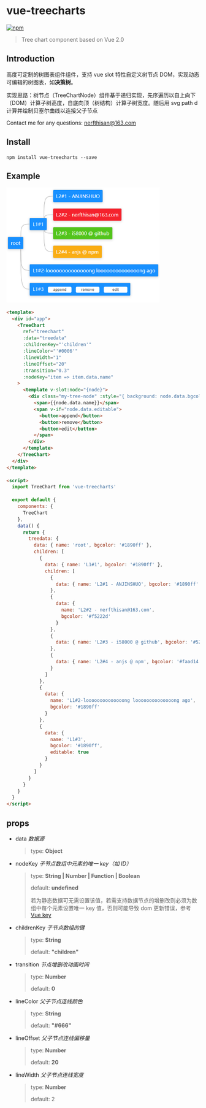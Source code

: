 # vue-treecharts

[![npm](https://img.shields.io/badge/npm-vue--treecharts-brightgreen.svg)](https://www.npmjs.com/package/vue-treecharts)

> Tree chart component based on Vue 2.0

## Introduction

高度可定制的树图表组件组件，支持 vue slot 特性自定义树节点 DOM，实现动态可编辑的树图表，如**决策树**。

实现思路：树节点（TreeChartNode）组件基于递归实现，先序遍历以自上向下（DOM）计算子树高度，自底向顶（树结构）计算子树宽度。随后用 svg path d 计算并绘制贝塞尔曲线以连接父子节点

Contact me for any questions: nerfthisan@163.com

## Install

`npm install vue-treecharts --save`

## Example

<img src="https://raw.githubusercontent.com/i58000/vue-treecharts/master/example.png" width="400"/>

```html
<template>
  <div id="app">
    <TreeChart
      ref="treechart"
      :data="treedata"
      :childrenKey="'children'"
      :lineColor="'#0006'"
      :lineWidth="1"
      :lineOffset="20"
      :transition="0.3"
      :nodeKey="item => item.data.name"
    >
      <template v-slot:node="{node}">
        <div class="my-tree-node" :style="{ background: node.data.bgcolor }">
          <span>{{node.data.name}}</span>
          <span v-if="node.data.editable">
            <button>append</button>
            <button>remove</button>
            <button>edit</button>
          </span>
        </div>
      </template>
    </TreeChart>
  </div>
</template>

<script>
  import TreeChart from 'vue-treecharts'

  export default {
    components: {
      TreeChart
    },
    data() {
      return {
        treedata: {
          data: { name: 'root', bgcolor: '#1890ff' },
          children: [
            {
              data: { name: 'L1#1', bgcolor: '#1890ff' },
              children: [
                {
                  data: { name: 'L2#1 - ANJINSHUO', bgcolor: '#1890ff' }
                },
                {
                  data: {
                    name: 'L2#2 - nerfthisan@163.com',
                    bgcolor: '#f5222d'
                  }
                },
                {
                  data: { name: 'L2#3 - i58000 @ github', bgcolor: '#52c41a' }
                },
                {
                  data: { name: 'L2#4 - anjs @ npm', bgcolor: '#faad14' }
                }
              ]
            },
            {
              data: {
                name: 'L1#2-loooooooooooooong loooooooooooooong ago',
                bgcolor: '#1890ff'
              }
            },
            {
              data: {
                name: 'L1#3',
                bgcolor: '#1890ff',
                editable: true
              }
            }
          ]
        }
      }
    }
  }
</script>
```

## props

- data _数据源_

  > type: **Object**

- nodeKey _子节点数组中元素的唯一 key（如 ID）_

  > type: **String | Number | Function | Boolean**
  >
  > default: **undefined**
  >
  > 若为静态数据可无需设置该值，若需支持数据节点的增删改则必须为数组中每个元素设置唯一 key 值，否则可能导致 dom 更新错误，参考 [Vue key](https://cn.vuejs.org/v2/api/#key)

- childrenKey _子节点数组的键_

  > type: **String**
  >
  > default: **"children"**

- transition _节点增删改动画时间_

  > type: **Number**
  >
  > default: **0**

- lineColor _父子节点连线颜色_

  > type: **String**
  >
  > default: **"#666"**

- lineOffset _父子节点连线偏移量_

  > type: **Number**
  >
  > default: **20**

- lineWidth _父子节点连线宽度_

  > type: **Number**
  >
  > default: 2
